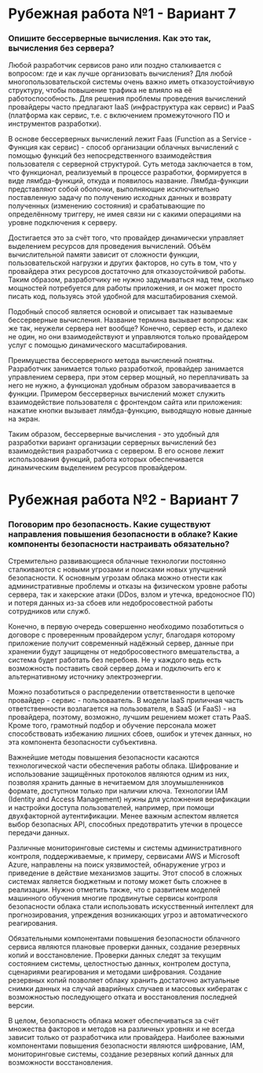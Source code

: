 # Рубежная работа №1 - Вариант 7

### Опишите бессерверные вычисления. Как это так, вычисления без сервера?

Любой разработчик сервисов рано или поздно сталкивается с вопросом: где и как лучше организовать вычисления? Для любой многопользовательской системы очень важно иметь отказоустойчивую структуру, чтобы повышение трафика не влияло на её работоспособность. Для решения проблемы проведения вычислений провайдеры часто предлагают IaaS (инфраструктура как сервис) и PaaS (платформа как сервис, т.е. с включением промежуточного ПО и инструментов разработки).

В основе бессерверных вычислений лежит Faas (Function as a Service - Функция как сервис) - способ организации облачных вычислений с помощью функций без непосредственного взаимодействия пользователя с серверной структурой. Суть метода заключается в том, что функционал, реализуемый в процессе разработки, формируется в виде лямбда-функций, откуда и появилось название. Лямбда-функции представляют собой оболочки, выполняющие исключительно поставленную задачу по получению исходных данных и возврату полученных (изменению состояния) и срабатывающие по определённому триггеру, не имея связи ни с какими операциями на уровне подключения к серверу.

Достигается это за счёт того, что провайдер динамически управляет выделением ресурсов для проведения вычислений. Объём вычислительной памяти зависит от сложности функции, пользовательской нагрузки и других факторов, но суть в том, что у провайдера этих ресурсов достаточно для отказоустойчивой работы. Таким образом, разработчику не нужно задумываться над тем, сколько мощностей потребуется для работы приложения, и он может просто писать код, пользуясь этой удобной для масштабирования схемой.

Подобный способ является основой и описывает так называемые бессерверные вычисления. Название термина вызывает вопросы: как же так, неужели сервера нет вообще? Конечно, сервер есть, и далеко не один, но они взаимодействуют и управляются только провайдером услуг с помощью динамического масштабирования.

Преимущества бессерверного метода вычислений понятны. Разработчик занимается только разработкой, провайдер занимается управлением сервера, при этом сервер мощный, но переплачивать за него не нужно, а функционал удобным образом заворачиваается в функции. Примером бессерверных вычислений может служить взаимодействие пользователя с фронтендом сайта или приложения: нажатие кнопки вызывает лямбда-функцию, выводящую новые данные на экран.

Таким образом, бессерверные вычисления - это удобный для разработки вариант организации серверных вычислений без взаимодействия разработчика с сервером. В его основе лежит использования функций, работа которых обеспечивается динамическим выделением ресурсов провайдером.

# Рубежная работа №2 - Вариант 7

### Поговорим про безопасность. Какие существуют направления повышения безопасности в облаке? Какие компоненты безопасности настраивать обязательно?

Стремительно развивающиеся облачные технологии постоянно сталкиваются с новыми угрозами и поисками новых улучшений безопасности. К основным угрозам облака можно отнести как административные проблемы и отказы на физическом уровне работы сервера, так и хакерские атаки (DDos, взлом и утечка, вредоносное ПО) и потеря данных из-за сбоев или недобросовестной работы сотрудников или служб.

Конечно, в первую очередь совершенно необходимо позаботиться о договоре с проверенным провайдером услуг, благодаря которому приложение получит современный надёжный сервер, данные при хранении будут защищены от недобросовестного вмешательства, а система будет работать без перебоев. Не у каждого ведь есть возможность поставить свой сервер дома и подключить его к альтернативному источнику электроэнергии.

Можно позаботиться о распределении ответственности в цепочке провайдер - сервис - пользоваатель. В модели IaaS приличная часть ответственности возлагается на пользователя, в SaaS (и FaaS) - на провайдера, поэтому, возможно, лучшим решением может стать PaaS. Кроме того, грамотный подбор и обучение персонала может способствовать избежанию лишних сбоев, ошибок и утечек данных, но эта компонента безопасности субъективна.

Важнейшие методы повышения безопасности касаются технологической части обеспечения работы облака. Шифрование и использование защищённых протоколов являются одним из них, позволяя хранить данные в нечитаемом для злоумышленников формате, доступном только при наличии ключа. Технологии IAM (Identity and Access Management) нужны для усложнения верификации и настройки доступа пользователей, например, при помощи двухфакторной аутентификации. Менее важным аспектом является выбор безопасных API, способных предотвратить утечки в процессе передачи данных.

Различные мониторинговые системы и системы административного контроля, поддерживаемые, к примеру, сервисами AWS и Microsoft Azure, направлены на поиск уязвимостей, обнаружение угроз и приведение в действие механизмов защиты. Этот способ в сложных системах является бюджетным и потому может быть сложнее в реализации. Нужно отметить также, что с развитием моделей машинного обучения многие продвинутые сервисы контроля безопасности облака стали использовать искусственный интеллект для прогнозирования, упреждения возникающих угроз и автоматического реагирования.

Обязательными компонентами повышения безопасности облачного сервиса являются плановые проверки данных, создание резервных копий и восстановление. Проверки данных следят за текущим состоянием системы, целостностью данных, контролем доступа, сценариями реагирования и методами шифрования. Создание резервных копий позволяет облаку хранить достаточно актуальные снимки данных на случай аварийных случаев и массовых кибератак с возможностью последующего отката и восстановления последней версии.

В целом, безопасность облака может обеспечиваться за счёт множества факторов и методов на различных уровнях и не всегда зависит только от разработчика или провайдера. Наиболее важными компонентами повышения безопасности являются шифрование, IAM, мониторинговые системы, создание резервных копий данных для возможности восстановления.
